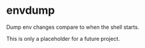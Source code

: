 # envdump

Dump env changes compare to when the shell starts.

This is only a placeholder for a future project.
